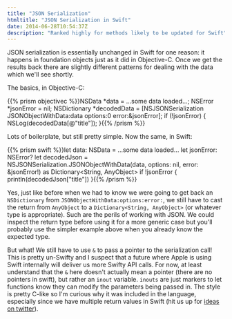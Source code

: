 ```yaml
---
title: "JSON Serialization"
htmltitle: "JSON Serialization in Swift"
date: 2014-06-28T10:54:37Z
description: "Ranked highly for methods likely to be updated for Swift"
---
```


JSON serialization is essentially unchanged in Swift for one reason: it happens in foundation objects just as it did in Objective-C. Once we get the results back there are slightly different patterns for dealing with the data which we'll see shortly.

The basics, in Objective-C:

{{% prism objectivec %}}NSData *data = ...some data loaded...;
NSError *jsonError = nil;
NSDictionary *decodedData = [NSJSONSerialization JSONObjectWithData:data options:0 error:&jsonError];
if (!jsonError) {
  NSLog(decodedData[@"title"]);
}{{% /prism %}}

Lots of boilerplate, but still pretty simple. Now the same, in Swift:

{{% prism swift %}}let data: NSData = ...some data loaded...
let jsonError: NSError?
let decodedJson = NSJSONSerialization.JSONObjectWithData(data, options: nil, error: &jsonError!) as Dictionary<String, AnyObject>
if !jsonError {
  println(decodedJson["title"])
}{{% /prism %}}

Yes, just like before when we had to know we were going to get back an `NSDictionary` from `JSONObjectWithData:options:error:`, we still have to cast the return from `AnyObject` to a `Dictionary<String, AnyObject>` (or whatever type is appropriate). Such are the perils of working with JSON. We could inspect the return type before using it for a more generic case but you'll probably use the simpler example above when you already know the expected type.

But what! We still have to use `&` to pass a pointer to the serialization call! This is pretty un-Swifty and I suspect that a future where Apple is using Swift internally will deliver us more Swifty API calls. For now, at least understand that the `&` here doesn't actually mean a pointer (there are no pointers in swift), but rather an `inout` variable. `inouts` are just markers to let functions know they can modify the parameters being passed in. The style is pretty C-like so I'm curious why it was included in the language, especially since we have multiple return values in Swift (hit us up for [ideas on twitter](http://twitter.com/objctoswift)).
